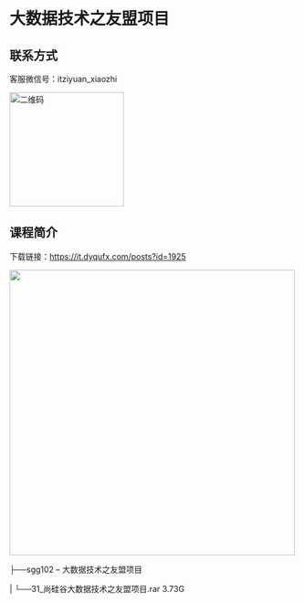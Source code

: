 # 大数据技术之友盟项目

## 联系方式

客服微信号：itziyuan_xiaozhi

<img src="https://ziyuanyun.oss-cn-guangzhou.aliyuncs.com/common/20240614073449/666b82192834a.jpg" width="200" height="200" alt="二维码">

## 课程简介

下载链接：https://it.dyqufx.com/posts?id=1925

<img src="https://ziyuanyun.oss-cn-guangzhou.aliyuncs.com/yun/20240515183606/664490169f4b8.jpg" width="500" alt="">

  ├──sgg102 &#8211; 大数据技术之友盟项目

 | └──31_尚硅谷大数据技术之友盟项目.rar 3.73G

  